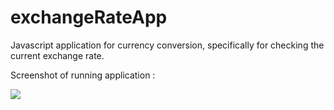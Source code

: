 # exchangeRateApp
Javascript application for currency conversion, specifically for checking the current exchange rate.

Screenshot of running application :

![](screenshot.PNG)
